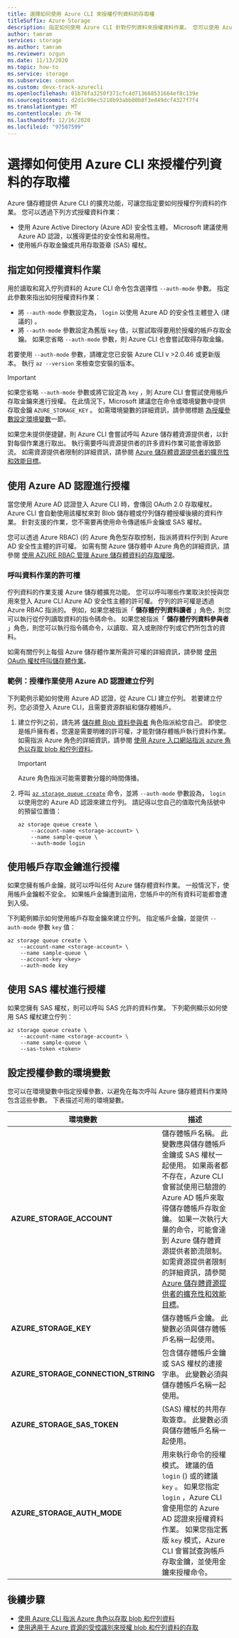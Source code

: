 ```yaml
---
title: 選擇如何使用 Azure CLI 來授權佇列資料的存取權
titleSuffix: Azure Storage
description: 指定如何使用 Azure CLI 針對佇列資料來授權資料作業。 您可以使用 Azure AD 認證、帳戶存取金鑰，或使用共用存取簽章 (SAS) token 來授權資料作業。
author: tamram
services: storage
ms.author: tamram
ms.reviewer: ozgun
ms.date: 11/13/2020
ms.topic: how-to
ms.service: storage
ms.subservice: common
ms.custom: devx-track-azurecli
ms.openlocfilehash: 01b78fa3250f371cfc4d713668531664ef8c139e
ms.sourcegitcommit: d2d1c90ec5218b93abb80b8f3ed49dcf4327f7f4
ms.translationtype: MT
ms.contentlocale: zh-TW
ms.lasthandoff: 12/16/2020
ms.locfileid: "97587599"
---
```

# <a name="choose-how-to-authorize-access-to-queue-data-with-azure-cli"></a>選擇如何使用 Azure CLI 來授權佇列資料的存取權

Azure 儲存體提供 Azure CLI 的擴充功能，可讓您指定要如何授權佇列資料的作業。 您可以透過下列方式授權資料作業：

- 使用 Azure Active Directory (Azure AD) 安全性主體。 Microsoft 建議使用 Azure AD 認證，以獲得更佳的安全性和易用性。
- 使用帳戶存取金鑰或共用存取簽章 (SAS) 權杖。

## <a name="specify-how-data-operations-are-authorized"></a>指定如何授權資料作業

用於讀取和寫入佇列資料的 Azure CLI 命令包含選擇性 `--auth-mode` 參數。 指定此參數來指出如何授權資料作業：

- 將 `--auth-mode` 參數設定為， `login` 以使用 Azure AD 的安全性主體登入 (建議的) 。
- 將 `--auth-mode` 參數設定為舊版 `key` 值，以嘗試取得要用於授權的帳戶存取金鑰。 如果您省略 `--auth-mode` 參數，則 Azure CLI 也會嘗試取得存取金鑰。

若要使用 `--auth-mode` 參數，請確定您已安裝 Azure CLI v >2.0.46 或更新版本。 執行 `az --version` 來檢查您安裝的版本。

> [!IMPORTANT]
> 如果您省略 `--auth-mode` 參數或將它設定為 `key` ，則 Azure CLI 會嘗試使用帳戶存取金鑰來進行授權。 在此情況下，Microsoft 建議您在命令或環境變數中提供存取金鑰 `AZURE_STORAGE_KEY` 。 如需環境變數的詳細資訊，請參閱標題 [為授權參數設定環境變數](#set-environment-variables-for-authorization-parameters)一節。
>
> 如果您未提供便捷鍵，則 Azure CLI 會嘗試呼叫 Azure 儲存體資源提供者，以針對每個作業進行取出。 執行需要呼叫資源提供者的許多資料作業可能會導致節流。 如需資源提供者限制的詳細資訊，請參閱 [Azure 儲存體資源提供者的擴充性和效能目標](../common/scalability-targets-resource-provider.md)。

## <a name="authorize-with-azure-ad-credentials"></a>使用 Azure AD 認證進行授權

當您使用 Azure AD 認證登入 Azure CLI 時，會傳回 OAuth 2.0 存取權杖。 Azure CLI 會自動使用該權杖來對 Blob 儲存體或佇列儲存體授權後續的資料作業。 針對支援的作業，您不需要再使用命令傳遞帳戶金鑰或 SAS 權杖。

您可以透過 Azure RBAC)  (的 Azure 角色型存取控制，指派將資料佇列到 Azure AD 安全性主體的許可權。 如需有關 Azure 儲存體中 Azure 角色的詳細資訊，請參閱 [使用 AZURE RBAC 管理 Azure 儲存體資料的存取權限](../common/storage-auth-aad-rbac-portal.md)。

### <a name="permissions-for-calling-data-operations"></a>呼叫資料作業的許可權

佇列資料的作業支援 Azure 儲存體擴充功能。 您可以呼叫哪些作業取決於授與您用來登入 Azure CLI Azure AD 安全性主體的許可權。 佇列的許可權是透過 Azure RBAC 指派的。 例如，如果您被指派「 **儲存體佇列資料讀者** 」角色，則您可以執行從佇列讀取資料的指令碼命令。 如果您被指派「 **儲存體佇列資料參與者** 」角色，則您可以執行指令碼命令，以讀取、寫入或刪除佇列或它們所包含的資料。

如需有關佇列上每個 Azure 儲存體作業所需許可權的詳細資訊，請參閱 [使用 OAuth 權杖呼叫儲存體作業](/rest/api/storageservices/authorize-with-azure-active-directory#call-storage-operations-with-oauth-tokens)。  

### <a name="example-authorize-an-operation-to-create-a-queue-with-azure-ad-credentials"></a>範例：授權作業使用 Azure AD 認證建立佇列

下列範例示範如何使用 Azure AD 認證，從 Azure CLI 建立佇列。 若要建立佇列，您必須登入 Azure CLI，且需要資源群組和儲存體帳戶。

1. 建立佇列之前，請先將 [儲存體 Blob 資料參與者](../../role-based-access-control/built-in-roles.md#storage-queue-data-contributor) 角色指派給您自己。 即使您是帳戶擁有者，您還是需要明確的許可權，才能對儲存體帳戶執行資料作業。 如需指派 Azure 角色的詳細資訊，請參閱 [使用 Azure 入口網站指派 azure 角色以存取 blob 和佇列資料](../common/storage-auth-aad-rbac-portal.md)。

    > [!IMPORTANT]
    > Azure 角色指派可能需要數分鐘的時間傳播。

1. 呼叫 [`az storage queue create`](/cli/azure/storage/queue#az-storage-queue-create) 命令，並將 `--auth-mode` 參數設為， `login` 以使用您的 Azure AD 認證來建立佇列。 請記得以您自己的值取代角括號中的預留位置值：

    ```azurecli
    az storage queue create \
        --account-name <storage-account> \
        --name sample-queue \
        --auth-mode login
    ```

## <a name="authorize-with-the-account-access-key"></a>使用帳戶存取金鑰進行授權

如果您擁有帳戶金鑰，就可以呼叫任何 Azure 儲存體資料作業。 一般情況下，使用帳戶金鑰較不安全。 如果帳戶金鑰遭到盜用，您帳戶中的所有資料可能都會遭到入侵。

下列範例顯示如何使用帳戶存取金鑰來建立佇列。 指定帳戶金鑰，並提供 `--auth-mode` 參數 `key` 值：

```azurecli
az storage queue create \
    --account-name <storage-account> \
    --name sample-queue \
    --account-key <key>
    --auth-mode key
```

## <a name="authorize-with-a-sas-token"></a>使用 SAS 權杖進行授權

如果您擁有 SAS 權杖，則可以呼叫 SAS 允許的資料作業。 下列範例顯示如何使用 SAS 權杖建立佇列：

```azurecli
az storage queue create \
    --account-name <storage-account> \
    --name sample-queue \
    --sas-token <token>
```

## <a name="set-environment-variables-for-authorization-parameters"></a>設定授權參數的環境變數

您可以在環境變數中指定授權參數，以避免在每次呼叫 Azure 儲存體資料作業時包含這些參數。 下表描述可用的環境變數。

| 環境變數 | 描述 |
|--|--|
| **AZURE_STORAGE_ACCOUNT** | 儲存體帳戶名稱。 此變數應與儲存體帳戶金鑰或 SAS 權杖一起使用。 如果兩者都不存在，Azure CLI 會嘗試使用已驗證的 Azure AD 帳戶來取得儲存體帳戶存取金鑰。 如果一次執行大量的命令，可能會達到 Azure 儲存體資源提供者節流限制。 如需資源提供者限制的詳細資訊，請參閱 [Azure 儲存體資源提供者的擴充性和效能目標](../common/scalability-targets-resource-provider.md)。 |
| **AZURE_STORAGE_KEY** | 儲存體帳戶金鑰。 此變數必須與儲存體帳戶名稱一起使用。 |
| **AZURE_STORAGE_CONNECTION_STRING** | 包含儲存體帳戶金鑰或 SAS 權杖的連接字串。 此變數必須與儲存體帳戶名稱一起使用。 |
| **AZURE_STORAGE_SAS_TOKEN** |  (SAS) 權杖的共用存取簽章。 此變數必須與儲存體帳戶名稱一起使用。 |
| **AZURE_STORAGE_AUTH_MODE** | 用來執行命令的授權模式。 建議的值 `login` () 或的建議 `key` 。 如果您指定 `login` ，Azure CLI 會使用您的 Azure AD 認證來授權資料作業。 如果您指定舊版 `key` 模式，Azure CLI 會嘗試查詢帳戶存取金鑰，並使用金鑰來授權命令。 |

## <a name="next-steps"></a>後續步驟

- [使用 Azure CLI 指派 Azure 角色以存取 blob 和佇列資料](../common/storage-auth-aad-rbac-cli.md)
- [使用適用于 Azure 資源的受控識別來授權 blob 和佇列資料的存取](../common/storage-auth-aad-msi.md)
